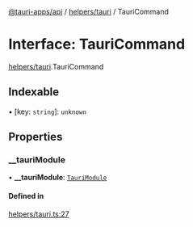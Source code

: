 [@tauri-apps/api](../index.md) / [helpers/tauri](../modules/helpers_tauri.md) / TauriCommand

# Interface: TauriCommand

[helpers/tauri](../modules/helpers_tauri.md).TauriCommand

## Indexable

▪ [key: `string`]: `unknown`

## Properties

### \_\_tauriModule

• **\_\_tauriModule**: [`TauriModule`](../modules/helpers_tauri.md#taurimodule)

#### Defined in

[helpers/tauri.ts:27](https://github.com/tauri-apps/tauri/blob/52723ee8/tooling/api/src/helpers/tauri.ts#L27)
